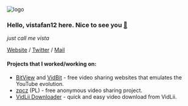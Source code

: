 ![logo](https://vistafan12.eu/assets/logo.png)
### Hello, vistafan12 here. Nice to see you [👋](https://vistafan12.eu.org/kupony)
*just call me vista*

[Website](https://vistafan12.eu) / [Twitter](https://twitter.com/vistafan12) / [Mail](mailto:kontakt@vistafan12.eu.org)

#### Projects that I worked/working on:
* [BitView](https://bitview.net) and [VidBit](https://vidbit.co) - free video sharing websites that emulates the YouTube evolution.
* [zpcz](https://zpcz.ct8.pl/) (PL) - free anonymous video sharing project.
* [VidLii Downloader](https://vistafan12.eu.org/vd) - quick and easy video download from VidLii.



<!--
**vistafan12/vistafan12** is a ✨ _special_ ✨ repository because its `README.md` (this file) appears on your GitHub profile.

Here are some ideas to get you started:

- 🔭 I’m currently working on ...
- 🌱 I’m currently learning ...
- 👯 I’m looking to collaborate on ...
- 🤔 I’m looking for help with ...
- 💬 Ask me about ...
- 📫 How to reach me: ...
- 😄 Pronouns: ...
- ⚡ Fun fact: ...
-->
